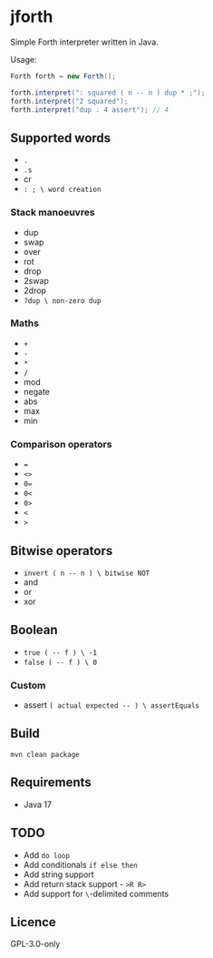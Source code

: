 # jforth
Simple Forth interpreter written in Java.

Usage:

```java
Forth forth = new Forth();

forth.interpret(": squared ( n -- n ) dup * ;");
forth.interpret("2 squared");
forth.interpret("dup . 4 assert"); // 4
```

## Supported words
* `.`
* `.s`
* cr
* `: ; \ word creation`

### Stack manoeuvres
* dup
* swap
* over
* rot
* drop
* 2swap
* 2drop
* `?dup \ non-zero dup`

### Maths
* `+`
* `-`
* `*`
* `/`
* mod
* negate
* abs
* max
* min

### Comparison operators
* `=`
* `<>`
* `0=`
* `0<`
* `0>`
* `<`
* `>`

## Bitwise operators
* `invert ( n -- n ) \ bitwise NOT`
* and
* or
* xor

## Boolean
* `true ( -- f ) \ -1`
* `false ( -- f ) \ 0`

### Custom
* assert `( actual expected -- ) \ assertEquals`

## Build
`mvn clean package`

## Requirements
* Java 17


## TODO
* Add `do loop`
* Add conditionals `if else then`
* Add string support
* Add return stack support - `>R R>`
* Add support for `\`-delimited comments

## Licence
GPL-3.0-only
